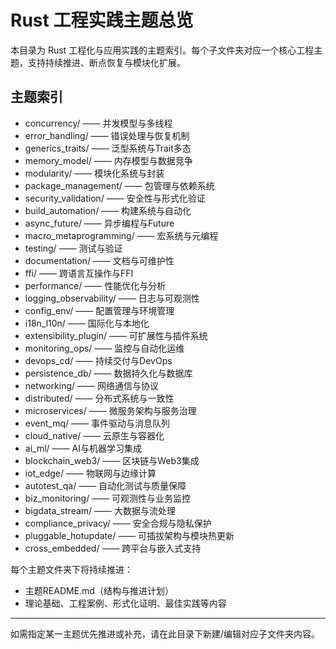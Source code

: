 # Rust 工程实践主题总览

本目录为 Rust 工程化与应用实践的主题索引。每个子文件夹对应一个核心工程主题，支持持续推进、断点恢复与模块化扩展。

## 主题索引

- concurrency/           —— 并发模型与多线程
- error_handling/        —— 错误处理与恢复机制
- generics_traits/       —— 泛型系统与Trait多态
- memory_model/          —— 内存模型与数据竞争
- modularity/            —— 模块化系统与封装
- package_management/    —— 包管理与依赖系统
- security_validation/   —— 安全性与形式化验证
- build_automation/      —— 构建系统与自动化
- async_future/          —— 异步编程与Future
- macro_metaprogramming/ —— 宏系统与元编程
- testing/               —— 测试与验证
- documentation/         —— 文档与可维护性
- ffi/                   —— 跨语言互操作与FFI
- performance/           —— 性能优化与分析
- logging_observability/ —— 日志与可观测性
- config_env/            —— 配置管理与环境管理
- i18n_l10n/             —— 国际化与本地化
- extensibility_plugin/  —— 可扩展性与插件系统
- monitoring_ops/        —— 监控与自动化运维
- devops_cd/             —— 持续交付与DevOps
- persistence_db/        —— 数据持久化与数据库
- networking/            —— 网络通信与协议
- distributed/           —— 分布式系统与一致性
- microservices/         —— 微服务架构与服务治理
- event_mq/              —— 事件驱动与消息队列
- cloud_native/          —— 云原生与容器化
- ai_ml/                 —— AI与机器学习集成
- blockchain_web3/       —— 区块链与Web3集成
- iot_edge/              —— 物联网与边缘计算
- autotest_qa/           —— 自动化测试与质量保障
- biz_monitoring/        —— 可观测性与业务监控
- bigdata_stream/        —— 大数据与流处理
- compliance_privacy/    —— 安全合规与隐私保护
- pluggable_hotupdate/   —— 可插拔架构与模块热更新
- cross_embedded/        —— 跨平台与嵌入式支持

每个主题文件夹下将持续推进：

- 主题README.md（结构与推进计划）
- 理论基础、工程案例、形式化证明、最佳实践等内容

---

如需指定某一主题优先推进或补充，请在此目录下新建/编辑对应子文件夹内容。
